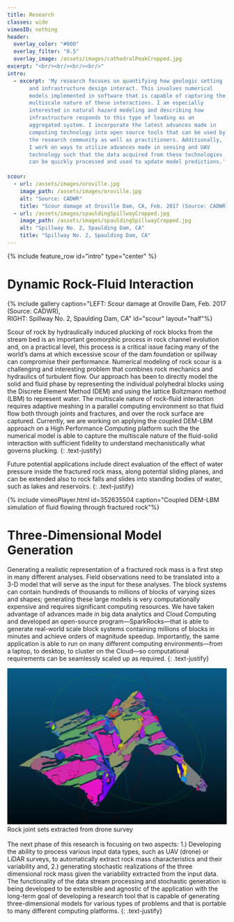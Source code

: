 ```yaml
---
title: Research
classes: wide
vimeoID: nothing
header:
  overlay_color: "#000"
  overlay_filter: "0.5"
  overlay_image: /assets/images/cathedralPeakCropped.jpg
excerpt: "<br/><br/><br/><br/>"  
intro: 
  - excerpt: 'My research focuses on quantifying how geologic setting
       and infrastructure design interact. This involves numerical
       models implemented in software that is capable of capturing the
       multiscale nature of these interactions. I am especially
       interested in natural hazard modeling and describing how
       infrastructure responds to this type of loading as an
       aggregated system. I incorporate the latest advances made in
       computing technology into open source tools that can be used by
       the research community as well as practitioners. Additionally,
       I work on ways to utilize advances made in sensing and UAV
       technology such that the data acquired from these technologies
       can be quickly processed and used to update model predictions.'

scour:
  - url: /assets/images/oroville.jpg
    image_path: /assets/images/oroville.jpg
    alt: "Source: CADWR"
    title: "Scour damage at Oroville Dam, CA, Feb. 2017 (Source: CADWR)"
  - url: /assets/images/spauldingSpillwayCropped.jpg
    image_path: /assets/images/spauldingSpillwayCropped.jpg
    alt: "Spillway No. 2, Spaulding Dam, CA"
    title: "Spillway No. 2, Spaulding Dam, CA"
---
```


{% include feature_row id="intro" type="center" %}

# Dynamic Rock-Fluid Interaction

{% include gallery caption="LEFT: Scour damage at Oroville Dam, Feb. 2017 (Source: CADWR),<br/>RIGHT: Spillway No. 2, Spaulding Dam, CA" id="scour" layout="half"%}

Scour of rock by hydraulically induced plucking of rock blocks from
the stream bed is an important geomorphic process in rock channel
evolution and, on a practical level, this process is a critical issue
facing many of the world’s dams at which excessive scour of the dam
foundation or spillway can compromise their performance. Numerical
modeling of rock scour is a challenging and interesting problem that
combines rock mechanics and hydraulics of turbulent flow. Our approach
has been to directly model the solid and fluid phase by representing
the individual polyhedral blocks using the Discrete Element Method
(DEM) and using the lattice Boltzmann method (LBM) to represent water.
The multiscale nature of rock-fluid interaction requires adaptive
meshing in a parallel computing environment so that fluid flow both
through joints and fractures, and over the rock surface are captured.
Currently, we are working on applying the coupled DEM-LBM approach on
a High Performance Computing platform such the the numerical model is
able to capture the multiscale nature of the fluid-solid interaction
with sufficient fidelity to understand mechanistically what governs
plucking.
{: .text-justify}

Future potential applications include direct evaluation of the effect
of water pressure inside the fractured rock mass, along potential
sliding planes, and can be extended also to rock falls and slides into
standing bodies of water, such as lakes and reservoirs.
{: .text-justify}

{% include vimeoPlayer.html id=352635504 caption="Coupled DEM-LBM simulation of fluid flowing through fractured rock"%}
<br/>

# Three-Dimensional Model Generation

Generating a realistic representation of a fractured rock mass is a
first step in many different analyses. Field observations need to be
translated into a 3-D model that will serve as the input for these
analyses. The block systems can contain hundreds of thousands to
millions of blocks of varying sizes and shapes; generating these large
models is very computationally expensive and requires significant
computing resources. We have taken advantage of advances made in big
data analytics and Cloud Computing and developed an open-source
program&mdash;SparkRocks&mdash;that is able to generate real-world
scale block systems containing millions of blocks in minutes and
achieve orders of magnitude speedup. Importantly, the same application
is able to run on many different computing environments&mdash;from a
laptop, to desktop, to cluster on the Cloud&mdash;so computational
requirements can be seamlessly scaled up as required.
{: .text-justify}

<div class="image" style="display:table;">
    <img src="/assets/images/joints.png" class="center"/>
    <div style="display:table-caption;caption-side:bottom;" class="center">Rock joint sets extracted from drone survey</div>
</div>

<br />
The next phase of this research is focusing on two aspects: 1.)
Developing the ability to process various input data types, such as
UAV (drone) or LiDAR surveys, to automatically extract rock mass
characteristics and their variability and, 2.) generating stochastic
realizations of the three dimensional rock mass given the variability
extracted from the input data. The functionality of the data stream
processing and stochastic generation is being developed to be
extensible and agnostic of the application with the long-term goal of
developing a research tool that is capable of generating
three-dimensional models for various types of problems and that is
portable to many different computing platforms.
{: .text-justify}
